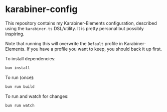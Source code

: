 # karabiner-config

This repository contains my Karabiner-Elements configuration, described using the `karabiner.ts` DSL/utility. It is pretty personal but possibly inspiring.

Note that running this will overwrite the `Default` profile in Karabiner-Elements. If you have a profile you want to keep, you should back it up first.

To install dependencies:

```bash
bun install
```

To run (once):

```bash
bun run build
```

To run and watch for changes:

```bash
bun run watch
```